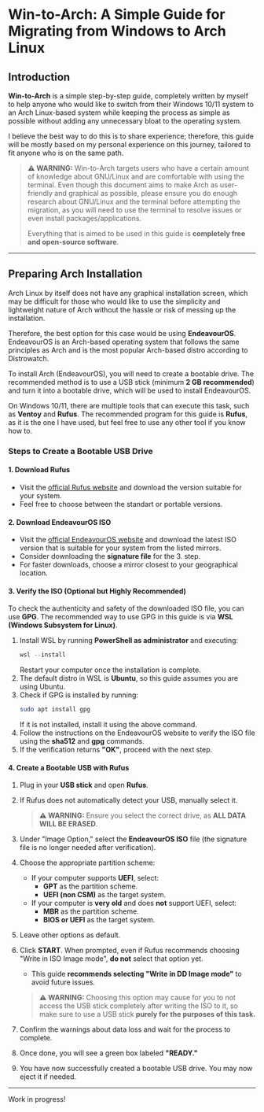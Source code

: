 # Win-to-Arch: A Simple Guide for Migrating from Windows to Arch Linux

## Introduction

**Win-to-Arch** is a simple step-by-step guide, completely written by myself to help anyone who would like to switch from their Windows 10/11 system to an Arch Linux-based system while keeping the process as simple as possible without adding any unnecessary bloat to the operating system.

I believe the best way to do this is to share experience; therefore, this guide will be mostly based on my personal experience on this journey, tailored to fit anyone who is on the same path.

> **⚠ WARNING:** Win-to-Arch targets users who have a certain amount of knowledge about GNU/Linux and are comfortable with using the terminal. Even though this document aims to make Arch as user-friendly and graphical as possible, please ensure you do enough research about GNU/Linux and the terminal before attempting the migration, as you will need to use the terminal to resolve issues or even install packages/applications.
>
> Everything that is aimed to be used in this guide is **completely free and open-source software**.

---

## Preparing Arch Installation

Arch Linux by itself does not have any graphical installation screen, which may be difficult for those who would like to use the simplicity and lightweight nature of Arch without the hassle or risk of messing up the installation.

Therefore, the best option for this case would be using **EndeavourOS**. EndeavourOS is an Arch-based operating system that follows the same principles as Arch and is the most popular Arch-based distro according to Distrowatch.

To install Arch (EndeavourOS), you will need to create a bootable drive. The recommended method is to use a USB stick (minimum **2 GB recommended**) and turn it into a bootable drive, which will be used to install EndeavourOS.

On Windows 10/11, there are multiple tools that can execute this task, such as **Ventoy** and **Rufus**. The recommended program for this guide is **Rufus**, as it is the one I have used, but feel free to use any other tool if you know how to.

### Steps to Create a Bootable USB Drive

#### 1. Download Rufus
- Visit the [official Rufus website](https://rufus.ie/) and download the version suitable for your system.
- Feel free to choose between the standart or portable versions.

#### 2. Download EndeavourOS ISO
- Visit the [official EndeavourOS website](https://endeavouros.com/) and download the latest ISO version that is suitable for your system from the listed mirrors.
- Consider downloading the **signature file** for the 3. step.
- For faster downloads, choose a mirror closest to your geographical location.

#### 3. Verify the ISO (Optional but Highly Recommended)
To check the authenticity and safety of the downloaded ISO file, you can use **GPG**. The recommended way to use GPG in this guide is via **WSL (Windows Subsystem for Linux)**.

1. Install WSL by running **PowerShell as administrator** and executing:
   ```powershell
   wsl --install
   ```
   Restart your computer once the installation is complete.
2. The default distro in WSL is **Ubuntu**, so this guide assumes you are using Ubuntu.
3. Check if GPG is installed by running:
   ```bash
   sudo apt install gpg
   ```
   If it is not installed, install it using the above command.
4. Follow the instructions on the EndeavourOS website to verify the ISO file using the **sha512** and **gpg** commands.
5. If the verification returns **"OK"**, proceed with the next step.

#### 4. Create a Bootable USB with Rufus
1. Plug in your **USB stick** and open **Rufus**.
2. If Rufus does not automatically detect your USB, manually select it.
   > **⚠ WARNING:** Ensure you select the correct drive, as **ALL DATA WILL BE ERASED**.
3. Under "Image Option," select the **EndeavourOS ISO** file (the signature file is no longer needed after verification).
4. Choose the appropriate partition scheme:
   - If your computer supports **UEFI**, select:
     - **GPT** as the partition scheme.
     - **UEFI (non CSM)** as the target system.
   - If your computer is **very old** and does **not** support UEFI, select:
     - **MBR** as the partition scheme.
     - **BIOS or UEFI** as the target system.
5. Leave other options as default.
6. Click **START**. When prompted, even if Rufus recommends choosing "Write in ISO Image mode", **do not** select that option yet.
   - This guide **recommends selecting "Write in DD Image mode"** to avoid future issues.

   > **⚠ WARNING:** Choosing this option may cause for you to not access the USB stick completely after writing the ISO to it, so make sure to use a USB stick **purely for the purposes of this task.**

7. Confirm the warnings about data loss and wait for the process to complete.
8. Once done, you will see a green box labeled **"READY."**
9. You have now successfully created a bootable USB drive. You may now eject it if needed.

---

Work in progress!
